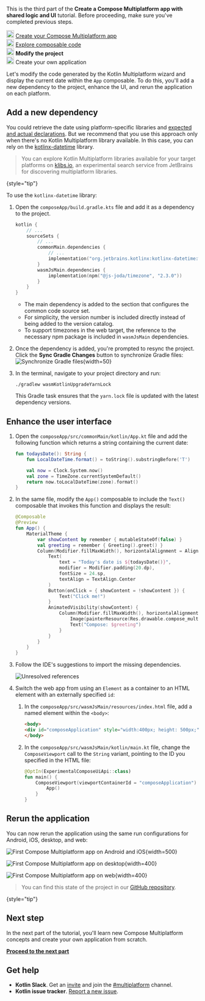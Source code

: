 [//]: # (title: Modify the project)
<tldr>
   <p>This is the third part of the <strong>Create a Compose Multiplatform app with shared logic and UI</strong> tutorial. Before proceeding, make sure you've completed previous steps.</p>
   <p><img src="icon-1-done.svg" width="20" alt="First step"/> <a href="compose-multiplatform-create-first-app.md">Create your Compose Multiplatform app</a><br/>
       <img src="icon-2-done.svg" width="20" alt="Second step"/> <a href="compose-multiplatform-explore-composables.md">Explore composable code</a><br/>
       <img src="icon-3.svg" width="20" alt="Third step"/> <strong>Modify the project</strong><br/>
       <img src="icon-4-todo.svg" width="20" alt="Fourth step"/> Create your own application<br/>
  </p>
</tldr>

Let's modify the code generated by the Kotlin Multiplatform wizard and display the current date within the `App`
composable. To do this, you'll add a new dependency to the project, enhance the UI, and rerun the application on each
platform.

## Add a new dependency

You could retrieve the date using platform-specific libraries and [expected and actual declarations](https://kotlinlang.org/docs/multiplatform-expect-actual.html).
But we recommend that you use this approach only when there's no Kotlin Multiplatform library available. In this case,
you can rely on the [kotlinx-datetime](https://github.com/Kotlin/kotlinx-datetime) library.

> You can explore Kotlin Multiplatform libraries available for your target platforms on [klibs.io](https://klibs.io/),
> an experimental search service from JetBrains for discovering multiplatform libraries.
>
{style="tip"}

To use the `kotlinx-datetime` library:

1. Open the `composeApp/build.gradle.kts` file and add it as a dependency to the project.

    ```kotlin
    kotlin {
        // ...
        sourceSets {
            // ...
            commonMain.dependencies {
                // ...
                implementation("org.jetbrains.kotlinx:kotlinx-datetime:%dateTimeVersion%")
            }
            wasmJsMain.dependencies {
                implementation(npm("@js-joda/timezone", "2.3.0"))
            }
        }
    }
    
    ```

    * The main dependency is added to the section that configures the common code source set.
    * For simplicity, the version number is included directly instead of being added to the version catalog.
    * To support timezones in the web target, the reference to the necessary npm package is included in `wasmJsMain`
     dependencies.

2. Once the dependency is added, you're prompted to resync the project. Click the **Sync Gradle Changes** button to synchronize Gradle files: ![Synchronize Gradle files](gradle-sync.png){width=50}

3. In the terminal, navigate to your project directory and run:

    ```shell
    ./gradlew wasmKotlinUpgradeYarnLock
    ```

   This Gradle task ensures that the `yarn.lock` file is updated with the latest dependency versions.

## Enhance the user interface

1. Open the `composeApp/src/commonMain/kotlin/App.kt` file and add the following function which returns a string containing the current date:

   ```kotlin
   fun todaysDate(): String {
       fun LocalDateTime.format() = toString().substringBefore('T')

       val now = Clock.System.now()
       val zone = TimeZone.currentSystemDefault()
       return now.toLocalDateTime(zone).format()
   }
   ```

2. In the same file, modify the `App()` composable to include the `Text()` composable that invokes this function and displays the result:
   
    ```kotlin
    @Composable
    @Preview
    fun App() {
        MaterialTheme {
            var showContent by remember { mutableStateOf(false) }
            val greeting = remember { Greeting().greet() }
            Column(Modifier.fillMaxWidth(), horizontalAlignment = Alignment.CenterHorizontally) {
                Text(
                    text = "Today's date is ${todaysDate()}",
                    modifier = Modifier.padding(20.dp),
                    fontSize = 24.sp,
                    textAlign = TextAlign.Center
                )
                Button(onClick = { showContent = !showContent }) {
                    Text("Click me!")
                }
                AnimatedVisibility(showContent) {
                    Column(Modifier.fillMaxWidth(), horizontalAlignment = Alignment.CenterHorizontally) {
                        Image(painterResource(Res.drawable.compose_multiplatform), null)
                        Text("Compose: $greeting")
                    }
                }
            }
        }
    }
    ```

3. Follow the IDE's suggestions to import the missing dependencies.

   ![Unresolved references](compose-unresolved-references.png)

4. Switch the web app from using an `Element` as a container to an HTML element with an externally specified `id`:

    1. In the `composeApp/src/wasmJsMain/resources/index.html` file, add a named element within the `<body>`:

        ```html
        <body>
        <div id="composeApplication" style="width:400px; height: 500px;"></div>
        </body>
        ```
    2. In the `composeApp/src/wasmJsMain/kotlin/main.kt` file, change the `ComposeViewport` call to the `String` variant,
        pointing to the ID you specified in the HTML file:

        ```kotlin
        @OptIn(ExperimentalComposeUiApi::class)
        fun main() {
            ComposeViewport(viewportContainerId = "composeApplication") {
                App()
            }
        }
        ```

## Rerun the application

You can now rerun the application using the same run configurations for Android, iOS, desktop, and web:

![First Compose Multiplatform app on Android and iOS](first-compose-project-on-android-ios-2.png){width=500}

![First Compose Multiplatform app on desktop](first-compose-project-on-desktop-2.png){width=400}

![First Compose Multiplatform app on web](first-compose-project-on-web-2.png){width=400}

> You can find this state of the project in our [GitHub repository](https://github.com/kotlin-hands-on/get-started-with-cm/tree/main/ComposeDemoStage1).
>
{style="tip"}

## Next step

In the next part of the tutorial, you'll learn new Compose Multiplatform concepts and create your own application from
scratch.

**[Proceed to the next part](compose-multiplatform-new-project.md)**

## Get help

* **Kotlin Slack**. Get an [invite](https://surveys.jetbrains.com/s3/kotlin-slack-sign-up) and join
  the [#multiplatform](https://kotlinlang.slack.com/archives/C3PQML5NU) channel.
* **Kotlin issue tracker**. [Report a new issue](https://youtrack.jetbrains.com/newIssue?project=KT).
